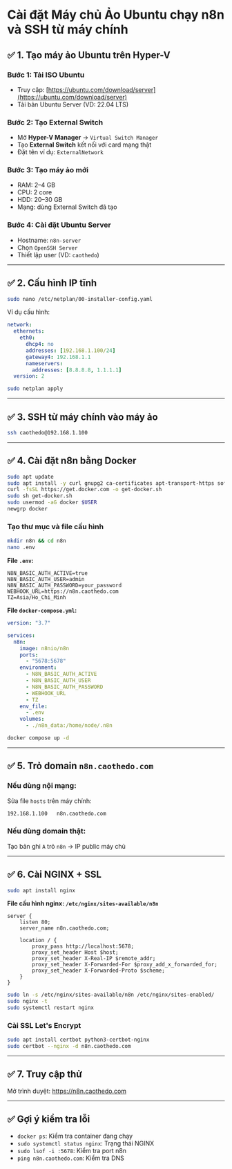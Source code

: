 # Cài đặt Máy chủ Ảo Ubuntu chạy n8n và SSH từ máy chính

## ✅ 1. Tạo máy ảo Ubuntu trên Hyper-V

### Bước 1: Tải ISO Ubuntu
- Truy cập: [https://ubuntu.com/download/server](https://ubuntu.com/download/server)
- Tải bản Ubuntu Server (VD: 22.04 LTS)

### Bước 2: Tạo External Switch
- Mở **Hyper-V Manager** → `Virtual Switch Manager`
- Tạo **External Switch** kết nối với card mạng thật
- Đặt tên ví dụ: `ExternalNetwork`

### Bước 3: Tạo máy ảo mới
- RAM: 2–4 GB
- CPU: 2 core
- HDD: 20–30 GB
- Mạng: dùng External Switch đã tạo

### Bước 4: Cài đặt Ubuntu Server
- Hostname: `n8n-server`
- Chọn `OpenSSH Server`
- Thiết lập user (VD: `caothedo`)

---

## ✅ 2. Cấu hình IP tĩnh

```bash
sudo nano /etc/netplan/00-installer-config.yaml
```

Ví dụ cấu hình:

```yaml
network:
  ethernets:
    eth0:
      dhcp4: no
      addresses: [192.168.1.100/24]
      gateway4: 192.168.1.1
      nameservers:
        addresses: [8.8.8.8, 1.1.1.1]
  version: 2
```

```bash
sudo netplan apply
```

---

## ✅ 3. SSH từ máy chính vào máy ảo

```bash
ssh caothedo@192.168.1.100
```

---

## ✅ 4. Cài đặt n8n bằng Docker

```bash
sudo apt update
sudo apt install -y curl gnupg2 ca-certificates apt-transport-https software-properties-common
curl -fsSL https://get.docker.com -o get-docker.sh
sudo sh get-docker.sh
sudo usermod -aG docker $USER
newgrp docker
```

### Tạo thư mục và file cấu hình

```bash
mkdir n8n && cd n8n
nano .env
```

**File `.env`:**

```env
N8N_BASIC_AUTH_ACTIVE=true
N8N_BASIC_AUTH_USER=admin
N8N_BASIC_AUTH_PASSWORD=your_password
WEBHOOK_URL=https://n8n.caothedo.com
TZ=Asia/Ho_Chi_Minh
```

**File `docker-compose.yml`:**

```yaml
version: "3.7"

services:
  n8n:
    image: n8nio/n8n
    ports:
      - "5678:5678"
    environment:
      - N8N_BASIC_AUTH_ACTIVE
      - N8N_BASIC_AUTH_USER
      - N8N_BASIC_AUTH_PASSWORD
      - WEBHOOK_URL
      - TZ
    env_file:
      - .env
    volumes:
      - ./n8n_data:/home/node/.n8n
```

```bash
docker compose up -d
```

---

## ✅ 5. Trỏ domain `n8n.caothedo.com`

### Nếu dùng nội mạng:
Sửa file `hosts` trên máy chính:

```txt
192.168.1.100   n8n.caothedo.com
```

### Nếu dùng domain thật:
Tạo bản ghi `A` trỏ `n8n` → IP public máy chủ

---

## ✅ 6. Cài NGINX + SSL

```bash
sudo apt install nginx
```

**File cấu hình nginx: `/etc/nginx/sites-available/n8n`**

```nginx
server {
    listen 80;
    server_name n8n.caothedo.com;

    location / {
        proxy_pass http://localhost:5678;
        proxy_set_header Host $host;
        proxy_set_header X-Real-IP $remote_addr;
        proxy_set_header X-Forwarded-For $proxy_add_x_forwarded_for;
        proxy_set_header X-Forwarded-Proto $scheme;
    }
}
```

```bash
sudo ln -s /etc/nginx/sites-available/n8n /etc/nginx/sites-enabled/
sudo nginx -t
sudo systemctl restart nginx
```

### Cài SSL Let's Encrypt

```bash
sudo apt install certbot python3-certbot-nginx
sudo certbot --nginx -d n8n.caothedo.com
```

---

## ✅ 7. Truy cập thử

Mở trình duyệt: https://n8n.caothedo.com

---

## ✅ Gợi ý kiểm tra lỗi

- `docker ps`: Kiểm tra container đang chạy
- `sudo systemctl status nginx`: Trạng thái NGINX
- `sudo lsof -i :5678`: Kiểm tra port n8n
- `ping n8n.caothedo.com`: Kiểm tra DNS